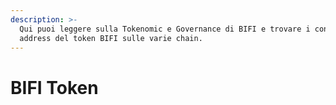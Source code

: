 ```yaml
---
description: >-
  Qui puoi leggere sulla Tokenomic e Governance di BIFI e trovare i contract
  address del token BIFI sulle varie chain.
---
```


# BIFI Token

